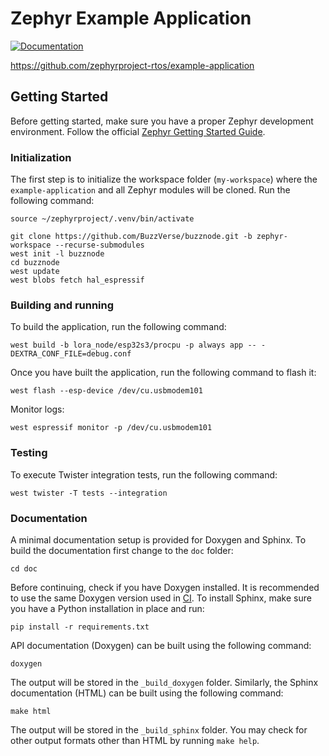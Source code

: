 # Zephyr Example Application

<a href="https://zephyrproject-rtos.github.io/example-application">
  <img alt="Documentation" src="https://img.shields.io/badge/documentation-3D578C?logo=sphinx&logoColor=white">
</a>

https://github.com/zephyrproject-rtos/example-application

## Getting Started

Before getting started, make sure you have a proper Zephyr development
environment. Follow the official
[Zephyr Getting Started Guide](https://docs.zephyrproject.org/latest/getting_started/index.html).

### Initialization

The first step is to initialize the workspace folder (``my-workspace``) where
the ``example-application`` and all Zephyr modules will be cloned. Run the following
command:

```shell
source ~/zephyrproject/.venv/bin/activate

git clone https://github.com/BuzzVerse/buzznode.git -b zephyr-workspace --recurse-submodules
west init -l buzznode
cd buzznode
west update
west blobs fetch hal_espressif
```

### Building and running

To build the application, run the following command:
```shell
west build -b lora_node/esp32s3/procpu -p always app -- -DEXTRA_CONF_FILE=debug.conf
```

Once you have built the application, run the following command to flash it:
```shell
west flash --esp-device /dev/cu.usbmodem101
```

Monitor logs:
```shell
west espressif monitor -p /dev/cu.usbmodem101
```

### Testing

To execute Twister integration tests, run the following command:

```shell
west twister -T tests --integration
```

### Documentation

A minimal documentation setup is provided for Doxygen and Sphinx. To build the
documentation first change to the ``doc`` folder:

```shell
cd doc
```

Before continuing, check if you have Doxygen installed. It is recommended to
use the same Doxygen version used in [CI](.github/workflows/docs.yml). To
install Sphinx, make sure you have a Python installation in place and run:

```shell
pip install -r requirements.txt
```

API documentation (Doxygen) can be built using the following command:

```shell
doxygen
```

The output will be stored in the ``_build_doxygen`` folder. Similarly, the
Sphinx documentation (HTML) can be built using the following command:

```shell
make html
```

The output will be stored in the ``_build_sphinx`` folder. You may check for
other output formats other than HTML by running ``make help``.
